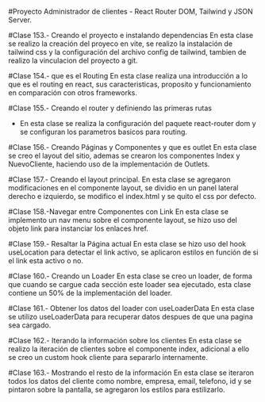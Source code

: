 #Proyecto Administrador de clientes - React Router DOM, Tailwind y JSON Server.

#Clase 153.- Creando el proyecto e instalando dependencias
En esta clase se realizo la creación del proyeco en vite, se realizo la instalación de tailwind css y la configuración del archivo config de tailwind,
tambien de realizo  la vinculacion del proyecto a git.

#Clase 154.- que es el Routing
En esta clase realiza una introducción a lo que es el routing en react, sus caracteristicas, proposito y funcionamiento en comparación con otros frameworks.

#Clase 155.- Creando el router y definiendo las primeras rutas
- En esta clase se realiza la configuración del paquete react-router dom y se configuran los parametros basicos para routing.

#Clase 156.- Creando Páginas y Componentes y que es outlet
En esta clase se creo el layout del sitio, ademas se crearon los componentes Index y NuevoCliente, haciendo uso de la implementación de Outlets.

#Clase 157.- Creando el layout principal.
En esta clase se agregaron modificaciones en el componente layout, se dividio en un panel lateral derecho e izquierdo, se modifico el index.html y se quito el css por defecto.

#Clase 158.-Navegar entre Componentes con Link
En esta clase se implemento un nav menu sobre el componente layout, se hizo uso del objeto link para instanciar los enlaces href.

#Clase 159.- Resaltar la Página actual
En esta clase se hizo uso del hook useLocation para detectar el link activo, se aplicaron estilos en función de si el link esta activo o no.

#Clase 160.- Creando un Loader
En esta clase se creo un loader, de forma que cuando se cargue cada sección este loader sea ejecutado, esta clase contiene un 50% de la implementación del loader.

#Clase 161.- Obtener los datos del loader con useLoaderData
En esta clase se utilizo useLoaderData para recuperar datos despues de que una pagina sea cargado.

#Clase 162.- Iterando la información sobre los clientes
En esta clase se realizo la iteración de clientes sobre el componente index,  adicional a ello se creo un custom hook cliente para separarlo internamente.

#Clase 163.- Mostrando el resto de la información
En esta clase se iteraron todos los datos del cliente como nombre, empresa, email, telefono, id y se pintaron sobre la pantalla, se agregaron los estilos para estilizarlo.